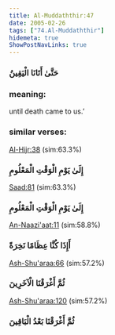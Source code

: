 ```yaml
---
title: Al-Muddaththir:47
date: 2005-02-26
tags: ["74.Al-Muddaththir"]
hidemeta: true 
ShowPostNavLinks: true 
---
```

### حَتَّىٰ أَتَانَا الْيَقِينُ
### meaning: 
until death came to us.’
### similar verses: 

[Al-Hijr:38](/15/38) (sim:63.3%)

### إِلَىٰ يَوْمِ الْوَقْتِ الْمَعْلُومِ

[Saad:81](/38/81) (sim:63.3%)

### إِلَىٰ يَوْمِ الْوَقْتِ الْمَعْلُومِ

[An-Naazi'aat:11](/79/11) (sim:58.8%)

### أَإِذَا كُنَّا عِظَامًا نَخِرَةً

[Ash-Shu'araa:66](/26/66) (sim:57.2%)

### ثُمَّ أَغْرَقْنَا الْآخَرِينَ

[Ash-Shu'araa:120](/26/120) (sim:57.2%)

### ثُمَّ أَغْرَقْنَا بَعْدُ الْبَاقِينَ
